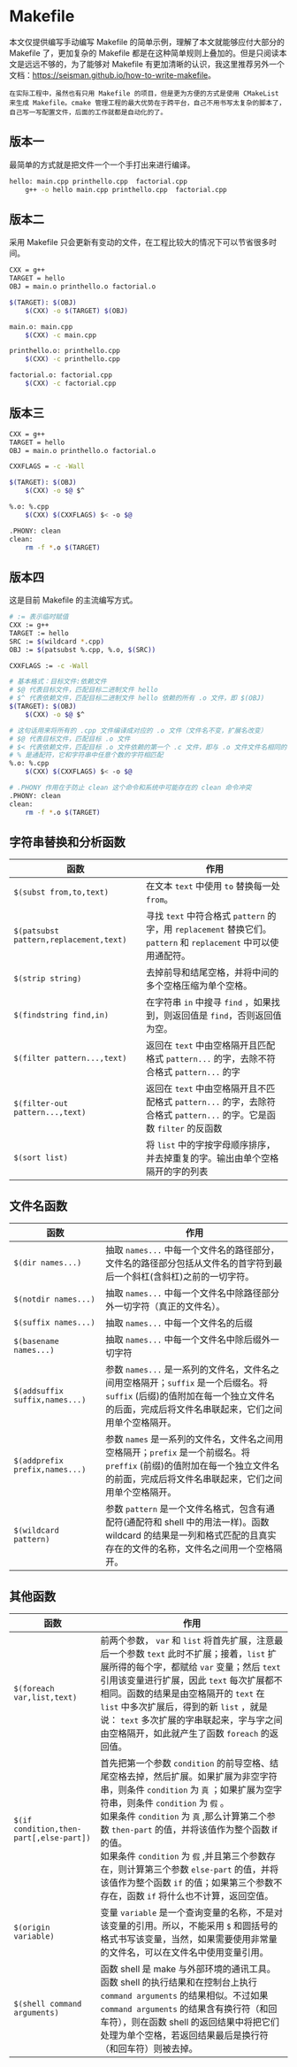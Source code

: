 # Makefile

本文仅提供编写手动编写 Makefile 的简单示例，理解了本文就能够应付大部分的 Makefile 了，更加复杂的 Makefile 都是在这种简单规则上叠加的。但是只阅读本文是远远不够的，为了能够对 Makefile 有更加清晰的认识，我这里推荐另外一个文档：<https://seisman.github.io/how-to-write-makefile>。

```{note}
在实际工程中，虽然也有只用 Makefile 的项目，但是更为方便的方式是使用 CMakeList 来生成 Makefile。cmake 管理工程的最大优势在于跨平台，自己不用书写太复杂的脚本了，自己写一写配置文件，后面的工作就都是自动化的了。
```

## 版本一

最简单的方式就是把文件一个一个手打出来进行编译。

```bash
hello: main.cpp printhello.cpp  factorial.cpp
    g++ -o hello main.cpp printhello.cpp  factorial.cpp
```

## 版本二

采用 Makefile 只会更新有变动的文件，在工程比较大的情况下可以节省很多时间。

```bash
CXX = g++
TARGET = hello
OBJ = main.o printhello.o factorial.o

$(TARGET): $(OBJ)
    $(CXX) -o $(TARGET) $(OBJ)

main.o: main.cpp
    $(CXX) -c main.cpp

printhello.o: printhello.cpp
    $(CXX) -c printhello.cpp

factorial.o: factorial.cpp
    $(CXX) -c factorial.cpp
```

## 版本三

```bash
CXX = g++
TARGET = hello
OBJ = main.o printhello.o factorial.o

CXXFLAGS = -c -Wall

$(TARGET): $(OBJ)
    $(CXX) -o $@ $^

%.o: %.cpp
    $(CXX) $(CXXFLAGS) $< -o $@

.PHONY: clean
clean:
    rm -f *.o $(TARGET)
```

## 版本四

这是目前 Makefile 的主流编写方式。

```bash
# := 表示临时赋值
CXX := g++
TARGET := hello
SRC := $(wildcard *.cpp)
OBJ := $(patsubst %.cpp, %.o, $(SRC))

CXXFLAGS := -c -Wall

# 基本格式：目标文件:依赖文件
# $@ 代表目标文件，匹配目标二进制文件 hello
# $^ 代表依赖文件，匹配目标二进制文件 hello 依赖的所有 .o 文件，即 $(OBJ)
$(TARGET): $(OBJ)
    $(CXX) -o $@ $^

# 这句话用来将所有的 .cpp 文件编译成对应的 .o 文件（文件名不变，扩展名改变）
# $@ 代表目标文件，匹配目标 .o 文件
# $< 代表依赖文件，匹配目标 .o 文件依赖的第一个 .c 文件，即与 .o 文件文件名相同的 .cpp 文件
# % 是通配符，它和字符串中任意个数的字符相匹配
%.o: %.cpp
    $(CXX) $(CXXFLAGS) $< -o $@

# .PHONY 作用在于防止 clean 这个命令和系统中可能存在的 clean 命令冲突
.PHONY: clean
clean:
    rm -f *.o $(TARGET)
```

## 字符串替换和分析函数

| 函数                                 | 作用                                                         |
| ------------------------------------ | ------------------------------------------------------------ |
| `$(subst from,to,text)`             | 在文本 `text` 中使用 `to` 替换每一处 `from`。                     |
| `$(patsubst pattern,replacement,text)` | 寻找 `text` 中符合格式 `pattern` 的字，用 `replacement` 替换它们。`pattern` 和 `replacement` 中可以使用通配符。 |
| `$(strip string)`                      | 去掉前导和结尾空格，并将中间的多个空格压缩为单个空格。       |
| `$(findstring find,in)`                | 在字符串 `in` 中搜寻 `find` ，如果找到，则返回值是 `find`，否则返回值为空。 |
| `$(filter pattern...,text)`            | 返回在 `text` 中由空格隔开且匹配格式 `pattern...` 的字，去除不符合格式 `pattern...` 的字 |
| `$(filter-out pattern...,text)`        | 返回在 `text` 中由空格隔开且不匹配格式 `pattern...` 的字，去除符合格式 `pattern...` 的字。它是函数 `filter` 的反函数 |
| `$(sort list)`                         | 将 `list` 中的字按字母顺序排序，并去掉重复的字。输出由单个空格隔开的字的列表 |

## 文件名函数

| 函数                         | 作用                                                         |
| ---------------------------- | ------------------------------------------------------------ |
| `$(dir names...)`              | 抽取 `names...` 中每一个文件名的路径部分，文件名的路径部分包括从文件名的首字符到最后一个斜杠(含斜杠)之前的一切字符。 |
| `$(notdir names...)`           | 抽取 `names...` 中每一个文件名中除路径部分外一切字符（真正的文件名）。 |
| `$(suffix names...)`           | 抽取 `names...` 中每一个文件名的后缀                           |
| `$(basename names...)`         | 抽取 `names...` 中每一个文件名中除后缀外一切字符               |
| `$(addsuffix suffix,names...)` | 参数 `names...` 是一系列的文件名，文件名之间用空格隔开；`suffix` 是一个后缀名。将 `suffix` (后缀)的值附加在每一个独立文件名的后面，完成后将文件名串联起来，它们之间用单个空格隔开。 |
| `$(addprefix prefix,names...)` | 参数 `names` 是一系列的文件名，文件名之间用空格隔开；`prefix` 是一个前缀名。将 `preffix` (前缀)的值附加在每一个独立文件名的前面，完成后将文件名串联起来，它们之间用单个空格隔开。 |
| `$(wildcard pattern)`          | 参数 `pattern` 是一个文件名格式，包含有通配符(通配符和 shell 中的用法一样)。函数 wildcard 的结果是一列和格式匹配的且真实存在的文件的名称，文件名之间用一个空格隔开。 |

## 其他函数

| 函数                                  | 作用                                                         |
| ------------------------------------- | ------------------------------------------------------------ |
| `$(foreach var,list,text)`              | 前两个参数， `var` 和 `list` 将首先扩展，注意最后一个参数 `text` 此时不扩展；接着，`list` 扩展所得的每个字，都赋给 `var` 变量；然后 `text` 引用该变量进行扩展，因此 `text` 每次扩展都不相同。函数的结果是由空格隔开的 `text`  在 `list` 中多次扩展后，得到的新 `list` ，就是说： `text` 多次扩展的字串联起来，字与字之间由空格隔开，如此就产生了函数 `foreach` 的返回值。 |
| `$(if condition,then-part[,else-part])` | 首先把第一个参数 `condition` 的前导空格、结尾空格去掉，然后扩展。如果扩展为非空字符串，则条件 `condition` 为 `真` ；如果扩展为空字符串，则条件 `condition` 为 `假` 。<br/>如果条件 `condition` 为 `真` ,那么计算第二个参数 `then-part` 的值，并将该值作为整个函数 if 的值。<br/>如果条件 `condition` 为 `假` ,并且第三个参数存在，则计算第三个参数 `else-part` 的值，并将该值作为整个函数 `if` 的值；如果第三个参数不存在，函数 `if` 将什么也不计算，返回空值。 |
| `$(origin variable)`                    | 变量 `variable` 是一个查询变量的名称，不是对该变量的引用。所以，不能采用 `$` 和圆括号的格式书写该变量，当然，如果需要使用非常量的文件名，可以在文件名中使用变量引用。 |
| `$(shell command arguments)`            | 函数 shell 是 make 与外部环境的通讯工具。函数 shell 的执行结果和在控制台上执行 `command arguments` 的结果相似。不过如果 `command arguments` 的结果含有换行符（和回车符），则在函数 shell 的返回结果中将把它们处理为单个空格，若返回结果最后是换行符（和回车符）则被去掉。 |

